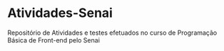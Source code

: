 # Atividades-Senai
Repositório de Atividades e testes efetuados no curso de Programação Básica de Front-end pelo Senai
